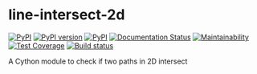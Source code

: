 # line-intersect-2d

[![PyPI](https://img.shields.io/pypi/pyversions/line-intersect-2d.svg)](https://pypi.python.org/pypi/line-intersect-2d)
[![PyPI version](https://badge.fury.io/py/line-intersect-2d.svg)](https://badge.fury.io/py/line-intersect-2d)
[![PyPI](https://img.shields.io/pypi/implementation/line-intersect-2d.svg)](https://pypi.python.org/pypi/line-intersect-2d)
[![Documentation Status](https://readthedocs.org/projects/line-intersect-2d/badge/?version=latest)](http://line-intersect-2d.readthedocs.io/en/latest/?badge=latest)
[![Maintainability](https://api.codeclimate.com/v1/badges/657b03d115f6e001633c/maintainability)](https://codeclimate.com/github/Cervi-Robotics/line-intersect-2d/maintainability)
[![Test Coverage](https://api.codeclimate.com/v1/badges/657b03d115f6e001633c/test_coverage)](https://codeclimate.com/github/Cervi-Robotics/line-intersect-2d/test_coverage)
[![Build status](https://circleci.com/gh/Cervi-Robotics/line-intersect-2d.svg?style=shield)](https://app.circleci.com/pipelines/github/Cervi-Robotics/line-intersect-2d)

A Cython module to check if two paths in 2D intersect
